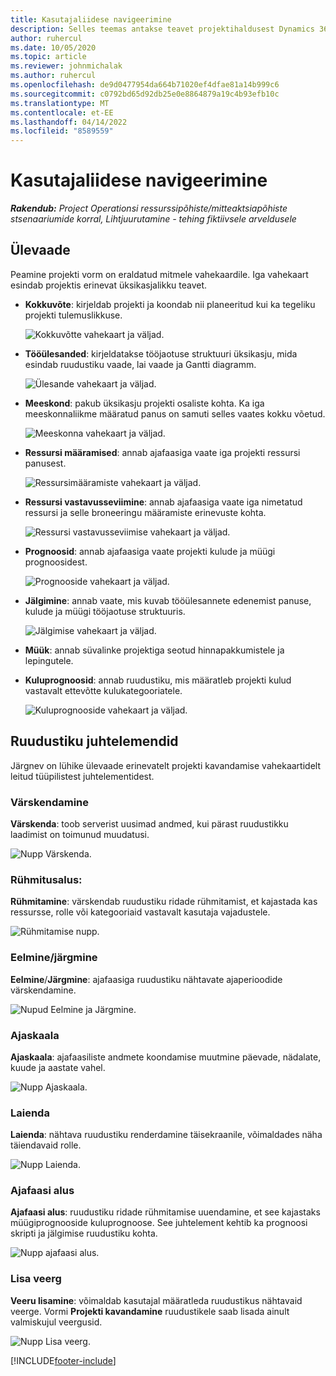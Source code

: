 ```yaml
---
title: Kasutajaliidese navigeerimine
description: Selles teemas antakse teavet projektihaldusest Dynamics 365 Projecti toimingutes.
author: ruhercul
ms.date: 10/05/2020
ms.topic: article
ms.reviewer: johnmichalak
ms.author: ruhercul
ms.openlocfilehash: de9d0477954da664b71020ef4dfae81a14b999c6
ms.sourcegitcommit: c0792bd65d92db25e0e8864879a19c4b93efb10c
ms.translationtype: MT
ms.contentlocale: et-EE
ms.lasthandoff: 04/14/2022
ms.locfileid: "8589559"
---
```

# <a name="navigating-the-user-interface"></a>Kasutajaliidese navigeerimine

_**Rakendub:** Project Operationsi ressurssipõhiste/mitteaktsiapõhiste stsenaariumide korral,  Lihtjuurutamine - tehing fiktiivsele arveldusele_

## <a name="overview"></a>Ülevaade

Peamine projekti vorm on eraldatud mitmele vahekaardile. Iga vahekaart esindab projektis erinevat üksikasjalikku teavet.

- **Kokkuvõte**: kirjeldab projekti ja koondab nii planeeritud kui ka tegeliku projekti tulemuslikkuse.

    ![Kokkuvõtte vahekaart ja väljad.](media/navigation7.png)

- **Tööülesanded**: kirjeldatakse tööjaotuse struktuuri üksikasju, mida esindab ruudustiku vaade, lai vaade ja Gantti diagramm.

    ![Ülesande vahekaart ja väljad.](media/navigation8.png)

- **Meeskond**: pakub üksikasju projekti osaliste kohta. Ka iga meeskonnaliikme määratud panus on samuti selles vaates kokku võetud.

    ![Meeskonna vahekaart ja väljad.](media/navigation9.png)

- **Ressursi määramised**: annab ajafaasiga vaate iga projekti ressursi panusest.

    ![Ressursimääramiste vahekaart ja väljad.](media/navigation10.png)

- **Ressursi vastavusseviimine**: annab ajafaasiga vaate iga nimetatud ressursi ja selle broneeringu määramiste erinevuste kohta.

    ![Ressursi vastavusseviimise vahekaart ja väljad.](media/navigation11.png)

- **Prognoosid**: annab ajafaasiga vaate projekti kulude ja müügi prognoosidest.

    ![Prognooside vahekaart ja väljad.](media/navigation12.png)

- **Jälgimine**: annab vaate, mis kuvab tööülesannete edenemist panuse, kulude ja müügi tööjaotuse struktuuris.

    ![Jälgimise vahekaart ja väljad.](media/navigation13.png)

- **Müük**: annab süvalinke projektiga seotud hinnapakkumistele ja lepingutele.

- **Kuluprognoosid**: annab ruudustiku, mis määratleb projekti kulud vastavalt ettevõtte kulukategooriatele.

    ![Kuluprognooside vahekaart ja väljad.](media/navigation14.png)

## <a name="grid-controls"></a>Ruudustiku juhtelemendid

Järgnev on lühike ülevaade erinevatelt projekti kavandamise vahekaartidelt leitud tüüpilistest juhtelementidest.

### <a name="refresh"></a>Värskendamine

**Värskenda**: toob serverist uusimad andmed, kui pärast ruudustikku laadimist on toimunud muudatusi.

![Nupp Värskenda.](media/navigation7.png)

### <a name="group-by"></a>Rühmitusalus:

**Rühmitamine**: värskendab ruudustiku ridade rühmitamist, et kajastada kas ressursse, rolle või kategooriaid vastavalt kasutaja vajadustele.

![Rühmitamise nupp.](media/navigation6.png)

### <a name="previousnext"></a>Eelmine/järgmine

**Eelmine**/**Järgmine**: ajafaasiga ruudustiku nähtavate ajaperioodide värskendamine.

![Nupud Eelmine ja Järgmine.](media/navigation2.png)

### <a name="timescale"></a>Ajaskaala

**Ajaskaala**: ajafaasiliste andmete koondamise muutmine päevade, nädalate, kuude ja aastate vahel.

![Nupp Ajaskaala.](media/navigation3.png)

### <a name="expand"></a>Laienda

**Laienda**: nähtava ruudustiku renderdamine täisekraanile, võimaldades näha täiendavaid rolle.

![Nupp Laienda.](media/navigation4.png)

### <a name="time-phase-by"></a>Ajafaasi alus

**Ajafaasi alus**: ruudustiku ridade rühmitamise uuendamine, et see kajastaks müügiprognooside kuluprognoose. See juhtelement kehtib ka prognoosi skripti ja jälgimise ruudustiku kohta.

![Nupp ajafaasi alus.](media/navigation0.png)

### <a name="add-column"></a>Lisa veerg

**Veeru lisamine**: võimaldab kasutajal määratleda ruudustikus nähtavaid veerge. Vormi **Projekti kavandamine** ruudustikele saab lisada ainult valmiskujul veergusid.

![Nupp Lisa veerg.](media/navigation5.png)


[!INCLUDE[footer-include](../includes/footer-banner.md)]